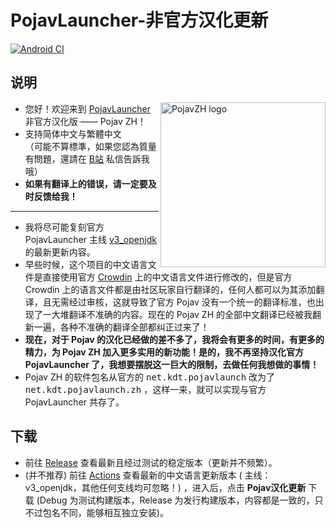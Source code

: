 # PojavLauncher-非官方汉化更新
[![Android CI](https://github.com/HopiHopy/PojavZH/actions/workflows/android.yml/badge.svg)](https://github.com/HopiHopy/PojavZH/actions/workflows/android.yml)
## 说明
<img src="https://github.com/HopiHopy/PojavZH/blob/v3_openjdk/PojavZH.png" align="right" width="264" height="264" alt="PojavZH logo">

* 您好！欢迎来到 [PojavLauncher](https://github.com/PojavLauncherTeam/PojavLauncher) 非官方汉化版 —— Pojav ZH！
* 支持简体中文与繁體中文  
（可能不算標準，如果您認為質量有問題，還請在 [B站](https://space.bilibili.com/2008204513) 私信告訴我哦）  
* **如果有翻译上的错误，请一定要及时反馈给我！**
***
* 我将尽可能复刻官方 PojavLauncher 主线 [v3_openjdk](https://github.com/PojavLauncherTeam/PojavLauncher/tree/v3_openjdk) 的最新更新内容。 
* 早些时候，这个项目的中文语言文件是直接使用官方 [Crowdin](https://crowdin.com/project/pojavlauncher/zh-ZH) 上的中文语言文件进行修改的，但是官方 Crowdin 上的语言文件都是由社区玩家自行翻译的，任何人都可以为其添加翻译，且无需经过审核，这就导致了官方 Pojav 没有一个统一的翻译标准，也出现了一大堆翻译不准确的内容。现在的 Pojav ZH 的全部中文翻译已经被我翻新一遍，各种不准确的翻译全部都纠正过来了！
* **现在，对于 Pojav 的汉化已经做的差不多了，我将会有更多的时间，有更多的精力，为 Pojav ZH 加入更多实用的新功能！是的，我不再坚持汉化官方 PojavLauncher 了，我想要摆脱这一巨大的限制，去做任何我想做的事情！**
* Pojav ZH 的软件包名从官方的 <kbd>net.kdt.pojavlaunch</kbd> 改为了 <kbd>net.kdt.pojavlaunch.zh</kbd> ，这样一来，就可以实现与官方 PojavLauncher 共存了。


## 下载
- 前往 [Release](https://github.com/HopiHopy/PojavZH/releases) 查看最新且经过测试的稳定版本（更新并不频繁）。
- (并不推荐) 前往 [Actions](https://github.com/HopiHopy/PojavZH/actions) 查看最新的中文语言更新版本 ( 主线：v3_openjdk，其他任何支线均可忽略！)
，进入后，点击 **Pojav汉化更新** 下载 (Debug 为测试构建版本，Release 为发行构建版本，内容都是一致的，只不过包名不同，能够相互独立安装)。
